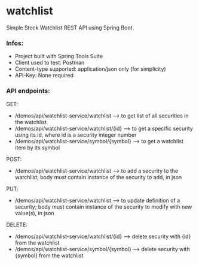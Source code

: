 # watchlist
Simple Stock Watchlist REST API using Spring Boot.  

### Infos:
- Project built with Spring Tools Suite
- Client used to test: Postman
- Content-type supported: application/json only (for simplicity)
- API-Key: None required

### API endpoints:
GET:
- /demos/api/watchlist-service/watchlist --> to get list of all securities in the watchlist
- /demos/api/watchlist-service/watchlist/{id} --> to get a specific security using its id, where id is a security integer number
- /demos/api/watchlist-service/symbol/{symbol} --> to get a watchlist item by its symbol

POST:  
 - /demos/api/watchlist-service/watchlist --> to add a security to the watchlist; body must contain instance of the security to add, in json

PUT: 
 - /demos/api/watchlist-service/watchlist --> to update definition of a security; body must contain instance of the security to modify with new value(s), in json

DELETE:  
 - /demos/api/watchlist-service/watchlist/{id} --> delete security with {id} from the watchlist
 - /demos/api/watchlist-service/symbol/{symbol} --> delete security with {symbol} from the watchlist

   
